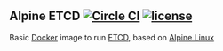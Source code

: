 ## Alpine ETCD [![Circle CI](https://circleci.com/gh/ezhuravlev/docker-alpine-etcd.svg?style=shield)](https://circleci.com/gh/ezhuravlev/docker-alpine-etcd) [![license](https://img.shields.io/github/license/ezhuravlev/docker-alpine-etcd.svg?maxAge=2592000)](https://github.com/ezhuravlev/docker-alpine-etcd)

Basic [Docker](https://www.docker.com/) image to run [ETCD](https://coreos.com/etcd/), based on [Alpine Linux](http://alpinelinux.org/) 
